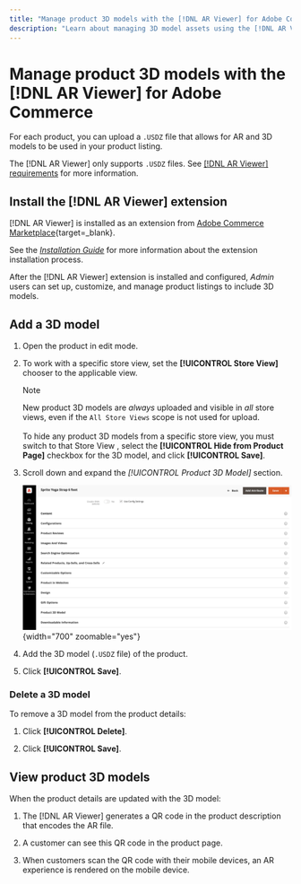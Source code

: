 ```yaml
---
title: "Manage product 3D models with the [!DNL AR Viewer] for Adobe Commerce"
description: "Learn about managing 3D model assets using the [!DNL AR Viewer] extension for your product listings."
---
```


# Manage product 3D models with the [!DNL AR Viewer] for Adobe Commerce

For each product, you can upload a `.USDZ` file that allows for AR and 3D models to be used in your product listing.

The [!DNL AR Viewer] only supports `.USDZ` files. See [[!DNL AR Viewer] requirements](../catalog/ar-viewer-requirements.md) for more information.

## Install the [!DNL AR Viewer] extension

[!DNL AR Viewer] is installed as an extension from [Adobe Commerce Marketplace](https://marketplace.magento.com/){target=_blank}.

See the [_Installation Guide_](https://experienceleague.adobe.com/docs/commerce-operations/installation-guide/tutorials/extensions.html) for more information about the extension installation process.

After the [!DNL AR Viewer] extension is installed and configured, _Admin_ users can set up, customize, and manage product listings to include 3D models.

## Add a 3D model

1. Open the product in edit mode.

1. To work with a specific store view, set the **[!UICONTROL Store View]** chooser to the applicable view.

   >[!NOTE]
   >
   >New product 3D models are _always_ uploaded and visible in _all_ store views, even if the `All Store Views` scope is not used for upload. <br/><br/>To hide any product 3D models from a specific store view, you must switch to that Store View , select the **[!UICONTROL Hide from Product Page]** checkbox for the 3D model, and click **[!UICONTROL Save]**.

1. Scroll down and expand the _[!UICONTROL Product 3D Model]_ section.

   ![Menu Pop-up](assets/ar-viewer-product-options.png){width="700" zoomable="yes"}

1. Add the 3D model (`.USDZ` file) of the product.

1. Click **[!UICONTROL Save]**.

### Delete a 3D model

To remove a 3D model from the product details: 

1. Click **[!UICONTROL Delete]**. 

1. Click **[!UICONTROL Save]**.

## View product 3D models

When the product details are updated with the 3D model:

1. The [!DNL AR Viewer] generates a QR code in the product description that encodes the AR file.

1. A customer can see this QR code in the product page.

1. When customers scan the QR code with their mobile devices, an AR experience is rendered on the mobile device.
